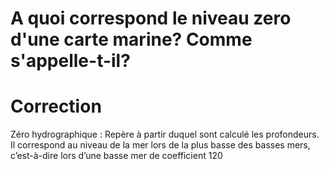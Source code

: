 # A quoi correspond le niveau zero d'une carte marine? Comme s'appelle-t-il?

# Correction
Zéro hydrographique : Repère à partir duquel sont calculé les profondeurs. Il correspond au niveau de la mer lors de la plus basse des basses mers, c’est-à-dire lors d’une basse mer de coefficient 120
